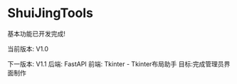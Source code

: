 # ShuiJingTools

基本功能已开发完成!

当前版本: V1.0

下一版本: V1.1
后端: FastAPI 前端: Tkinter - Tkinter布局助手
目标:完成管理员界面制作

